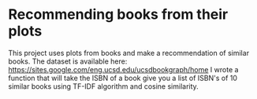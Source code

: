 # Recommending books from their plots
This project uses plots from books and make a recommendation of similar books. The dataset is available here: https://sites.google.com/eng.ucsd.edu/ucsdbookgraph/home
I wrote a function that will take the ISBN of a book give you a list of ISBN's of 10 similar books using TF-IDF algorithm and cosine similarity. 
